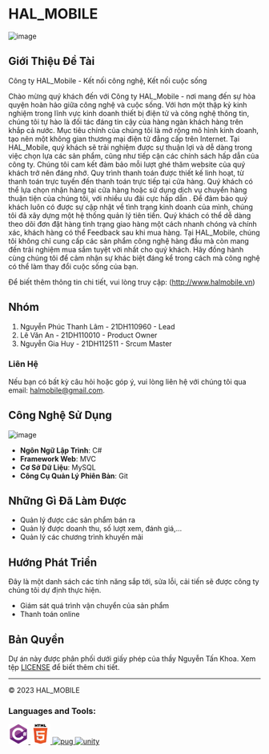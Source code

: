 # HAL_MOBILE

![image](https://github.com/LamSiras/Nhom7_QuanLyAppBanDienThoai_T6_Ca3/assets/144895092/bde47b4c-4a30-4a3e-92ac-704aac5394cd)

## Giới Thiệu Đề Tài

Công ty HAL_Mobile - Kết nối công nghệ, Kết nối cuộc sống

  Chào mừng quý khách đến với Công ty HAL_Mobile - nơi mang đến sự hòa quyện hoàn hảo giữa công nghệ và cuộc sống. Với hơn một thập kỷ kinh nghiệm trong lĩnh vực kinh doanh thiết bị điện tử và công nghệ thông tin, chúng tôi tự hào là đối tác đáng tin cậy của hàng ngàn khách hàng trên khắp cả nước.
Mục tiêu chính của chúng tôi là mở rộng mô hình kinh doanh, tạo nên một không gian thương mại điện tử đẳng cấp trên Internet. Tại HAL_Mobile, quý khách sẽ trải nghiệm được sự thuận lợi và dễ dàng trong việc chọn lựa các sản phẩm, cũng như tiếp cận các chính sách hấp dẫn của công ty.
Chúng tôi cam kết đảm bảo mỗi lượt ghé thăm website của quý khách trở nên đáng nhớ. Quy trình thanh toán được thiết kế linh hoạt, từ thanh toán trực tuyến đến thanh toán trực tiếp tại cửa hàng. Quý khách có thể lựa chọn nhận hàng tại cửa hàng hoặc sử dụng dịch vụ chuyển hàng thuận tiện của chúng tôi, với nhiều ưu đãi cực hấp dẫn .
  Để đảm bảo quý khách luôn có được sự cập nhật về tình trạng kinh doanh của mình, chúng tôi đã xây dựng một hệ thống quản lý tiên tiến. Quý khách có thể dễ dàng theo dõi đơn đặt hàng tình trạng giao hàng một cách nhanh chóng và chính xác, khách hàng có thể Feedback sau khi mua hàng.
  Tại HAL_Mobile, chúng tôi không chỉ cung cấp các sản phẩm công nghệ hàng đầu mà còn mang đến trải nghiệm mua sắm tuyệt vời nhất cho quý khách. Hãy đồng hành cùng chúng tôi để cảm nhận sự khác biệt đáng kể trong cách mà công nghệ có thể làm thay đổi cuộc sống của bạn.
  
Để biết thêm thông tin chi tiết, vui lòng truy cập: (http://www.halmobile.vn)


## Nhóm

1. Nguyễn Phúc Thanh Lâm - 21DH110960 - Lead 
2. Lê Văn An - 21DH110010 - Product Owner
3. Nguyễn Gia Huy - 21DH112511 - Srcum Master

### Liên Hệ

Nếu bạn có bất kỳ câu hỏi hoặc góp ý, vui lòng liên hệ với chúng tôi qua email: [halmobile@gmail.com](mailto:te@example.com).

## Công Nghệ Sử Dụng
![image](https://github.com/LamSiras/Nhom7_QuanLyAppBanDienThoai_T6_Ca3/assets/144895092/c35d509c-baf8-4604-a691-54a4d8373e2b)

- **Ngôn Ngữ Lập Trình**: C#
- **Framework Web**: MVC
- **Cơ Sở Dữ Liệu**: MySQL 
- **Công Cụ Quản Lý Phiên Bản**: Git


## Những Gì Đã Làm Được

- Quản lý được các sản phẩm bán ra
- Quản lý được doanh thu, số lượt xem, đánh giá,...
- Quản lý các chương trình khuyến mãi

## Hướng Phát Triển

Đây là một danh sách các tính năng sắp tới, sửa lỗi, cải tiến sẽ được công ty chúng tôi dự định thực hiện.

- Giám sát quá trình vận chuyển của sản phẩm
- Thanh toán online
## Bản Quyền

Dự án này được phân phối dưới giấy phép của thầy Nguyễn Tấn Khoa. Xem tệp [LICENSE](LICENSE) để biết thêm chi tiết.

---
© 2023 HAL_MOBILE

<h3 align="left">Languages and Tools:</h3>
<p align="left"> <a href="https://www.w3schools.com/cs/" target="_blank" rel="noreferrer"> <img src="https://raw.githubusercontent.com/devicons/devicon/master/icons/csharp/csharp-original.svg" alt="csharp" width="40" height="40"/> </a> <a href="https://www.w3.org/html/" target="_blank" rel="noreferrer"> <img src="https://raw.githubusercontent.com/devicons/devicon/master/icons/html5/html5-original-wordmark.svg" alt="html5" width="40" height="40"/> </a>  </a> <a href="https://pugjs.org" target="_blank" rel="noreferrer"> <img src="https://cdn.worldvectorlogo.com/logos/pug.svg" alt="pug" width="40" height="40"/> </a> <a href="https://unity.com/" target="_blank" rel="noreferrer"> <img src="https://www.vectorlogo.zone/logos/unity3d/unity3d-icon.svg" alt="unity" width="40" height="40"/> </a> </p>



